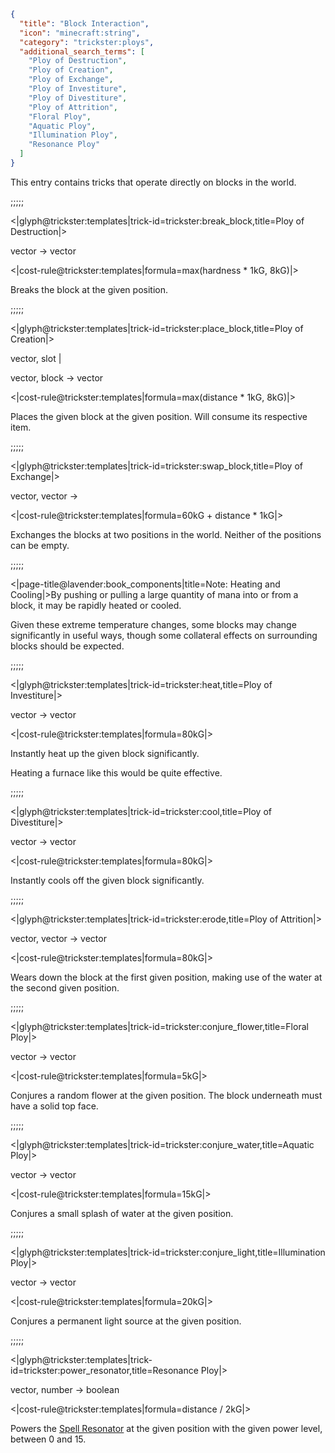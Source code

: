 ```json
{
  "title": "Block Interaction",
  "icon": "minecraft:string",
  "category": "trickster:ploys",
  "additional_search_terms": [
    "Ploy of Destruction",
    "Ploy of Creation",
    "Ploy of Exchange",
    "Ploy of Investiture",
    "Ploy of Divestiture",
    "Ploy of Attrition",
    "Floral Ploy",
    "Aquatic Ploy",
    "Illumination Ploy",
    "Resonance Ploy"
  ]
}
```

This entry contains tricks that operate directly on blocks in the world.

;;;;;

<|glyph@trickster:templates|trick-id=trickster:break_block,title=Ploy of Destruction|>

vector -> vector

<|cost-rule@trickster:templates|formula=max(hardness * 1kG\, 8kG)|>

Breaks the block at the given position. 

;;;;;

<|glyph@trickster:templates|trick-id=trickster:place_block,title=Ploy of Creation|>

vector, slot |

vector, block -> vector

<|cost-rule@trickster:templates|formula=max(distance * 1kG\, 8kG)|>

Places the given block at the given position. Will consume its respective item. 

;;;;;

<|glyph@trickster:templates|trick-id=trickster:swap_block,title=Ploy of Exchange|>

vector, vector ->

<|cost-rule@trickster:templates|formula=60kG + distance * 1kG|>

Exchanges the blocks at two positions in the world. Neither of the positions can be empty.

;;;;;

<|page-title@lavender:book_components|title=Note: Heating and Cooling|>By pushing or pulling a large quantity of mana into or from a block, it may be rapidly heated or cooled.


Given these extreme temperature changes, some blocks may change significantly in useful ways, 
though some collateral effects on surrounding blocks should be expected.

;;;;;

<|glyph@trickster:templates|trick-id=trickster:heat,title=Ploy of Investiture|>

vector -> vector

<|cost-rule@trickster:templates|formula=80kG|>

Instantly heat up the given block significantly.


Heating a furnace like this would be quite effective.

;;;;;

<|glyph@trickster:templates|trick-id=trickster:cool,title=Ploy of Divestiture|>

vector -> vector

<|cost-rule@trickster:templates|formula=80kG|>

Instantly cools off the given block significantly.

;;;;;

<|glyph@trickster:templates|trick-id=trickster:erode,title=Ploy of Attrition|>

vector, vector -> vector

<|cost-rule@trickster:templates|formula=80kG|>

Wears down the block at the first given position, making use of the water at the second given position.

;;;;;

<|glyph@trickster:templates|trick-id=trickster:conjure_flower,title=Floral Ploy|>

vector -> vector

<|cost-rule@trickster:templates|formula=5kG|>

Conjures a random flower at the given position.
The block underneath must have a solid top face.

;;;;;

<|glyph@trickster:templates|trick-id=trickster:conjure_water,title=Aquatic Ploy|>

vector -> vector

<|cost-rule@trickster:templates|formula=15kG|>

Conjures a small splash of water at the given position.

;;;;;

<|glyph@trickster:templates|trick-id=trickster:conjure_light,title=Illumination Ploy|>

vector -> vector

<|cost-rule@trickster:templates|formula=20kG|>

Conjures a permanent light source at the given position.

;;;;;

<|glyph@trickster:templates|trick-id=trickster:power_resonator,title=Resonance Ploy|>

vector, number -> boolean

<|cost-rule@trickster:templates|formula=distance / 2kG|>

Powers the [Spell Resonator](^trickster:items/spell_resonator) at the given position with the given power level, between 0 and 15.
